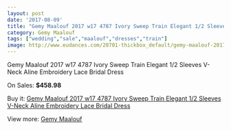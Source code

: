 ```yaml
---
layout: post
date: '2017-08-09'
title: "Gemy Maalouf 2017 w17 4787 Ivory Sweep Train Elegant 1/2 Sleeves V-Neck Aline Embroidery Lace Bridal Dress"
category: Gemy Maalouf
tags: ["wedding","sale","maalouf","dresses","train"]
image: http://www.eudances.com/20701-thickbox_default/gemy-maalouf-2017-w17-4787-ivory-sweep-train-elegant-1-2-sleeves-v-neck-aline-embroidery-lace-bridal-dress.jpg
---
```

Gemy Maalouf 2017 w17 4787 Ivory Sweep Train Elegant 1/2 Sleeves V-Neck Aline Embroidery Lace Bridal Dress

On Sales: **$458.98**
<a href="https://www.eudances.com/en/gemy-maalouf/6209-gemy-maalouf-2017-w17-4787-ivory-sweep-train-elegant-1-2-sleeves-v-neck-aline-embroidery-lace-bridal-dress.html"><amp-img layout="responsive" width="600" height="600" src="//www.eudances.com/20701-thickbox_default/gemy-maalouf-2017-w17-4787-ivory-sweep-train-elegant-1-2-sleeves-v-neck-aline-embroidery-lace-bridal-dress.jpg" alt="Gemy Maalouf 2017 w17 4787 Ivory Sweep Train Elegant 1/2 Sleeves V-Neck Aline Embroidery Lace Bridal Dress 0" /></a>
<a href="https://www.eudances.com/en/gemy-maalouf/6209-gemy-maalouf-2017-w17-4787-ivory-sweep-train-elegant-1-2-sleeves-v-neck-aline-embroidery-lace-bridal-dress.html"><amp-img layout="responsive" width="600" height="600" src="//www.eudances.com/20705-thickbox_default/gemy-maalouf-2017-w17-4787-ivory-sweep-train-elegant-1-2-sleeves-v-neck-aline-embroidery-lace-bridal-dress.jpg" alt="Gemy Maalouf 2017 w17 4787 Ivory Sweep Train Elegant 1/2 Sleeves V-Neck Aline Embroidery Lace Bridal Dress 1" /></a>
<a href="https://www.eudances.com/en/gemy-maalouf/6209-gemy-maalouf-2017-w17-4787-ivory-sweep-train-elegant-1-2-sleeves-v-neck-aline-embroidery-lace-bridal-dress.html"><amp-img layout="responsive" width="600" height="600" src="//www.eudances.com/20704-thickbox_default/gemy-maalouf-2017-w17-4787-ivory-sweep-train-elegant-1-2-sleeves-v-neck-aline-embroidery-lace-bridal-dress.jpg" alt="Gemy Maalouf 2017 w17 4787 Ivory Sweep Train Elegant 1/2 Sleeves V-Neck Aline Embroidery Lace Bridal Dress 2" /></a>
<a href="https://www.eudances.com/en/gemy-maalouf/6209-gemy-maalouf-2017-w17-4787-ivory-sweep-train-elegant-1-2-sleeves-v-neck-aline-embroidery-lace-bridal-dress.html"><amp-img layout="responsive" width="600" height="600" src="//www.eudances.com/20703-thickbox_default/gemy-maalouf-2017-w17-4787-ivory-sweep-train-elegant-1-2-sleeves-v-neck-aline-embroidery-lace-bridal-dress.jpg" alt="Gemy Maalouf 2017 w17 4787 Ivory Sweep Train Elegant 1/2 Sleeves V-Neck Aline Embroidery Lace Bridal Dress 3" /></a>
<a href="https://www.eudances.com/en/gemy-maalouf/6209-gemy-maalouf-2017-w17-4787-ivory-sweep-train-elegant-1-2-sleeves-v-neck-aline-embroidery-lace-bridal-dress.html"><amp-img layout="responsive" width="600" height="600" src="//www.eudances.com/20702-thickbox_default/gemy-maalouf-2017-w17-4787-ivory-sweep-train-elegant-1-2-sleeves-v-neck-aline-embroidery-lace-bridal-dress.jpg" alt="Gemy Maalouf 2017 w17 4787 Ivory Sweep Train Elegant 1/2 Sleeves V-Neck Aline Embroidery Lace Bridal Dress 4" /></a>

Buy it: [Gemy Maalouf 2017 w17 4787 Ivory Sweep Train Elegant 1/2 Sleeves V-Neck Aline Embroidery Lace Bridal Dress](https://www.eudances.com/en/gemy-maalouf/6209-gemy-maalouf-2017-w17-4787-ivory-sweep-train-elegant-1-2-sleeves-v-neck-aline-embroidery-lace-bridal-dress.html "Gemy Maalouf 2017 w17 4787 Ivory Sweep Train Elegant 1/2 Sleeves V-Neck Aline Embroidery Lace Bridal Dress")

View more: [Gemy Maalouf](https://www.eudances.com/en/101-gemy-maalouf "Gemy Maalouf")